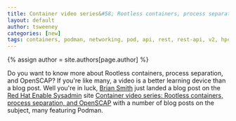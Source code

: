 ```yaml
---
title: Container video series&#58; Rootless containers, process separation, and OpenSCAP 
layout: default
author: tsweeney 
categories: [new]
tags: containers, podman, networking, pod, api, rest, rest-api, v2, hpc
---
```

{% assign author = site.authors[page.author] %}

Do you want to know more about Rootless containers, process separation, and OpenSCAP?  If you're like many, a video is a better learning device than a blog post.  Well you're in luck, [Brian Smith](https://www.redhat.com/sysadmin/users/briasmit) just landed a blog post on the [Red Hat Enable Sysadmin](https://www.redhat.com/sysadmin/) site [Container video series: Rootless containers, process separation, and OpenSCAP](https://www.redhat.com/sysadmin/container-video-series) with a number of blog posts on the subject, many featuring Podman.

